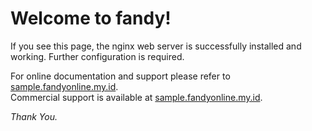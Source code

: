 <html>
<body>
<h1>Welcome to fandy!</h1>
<p>If you see this page, the nginx web server is successfully installed and
working. Further configuration is required.</p>

<p>For online documentation and support please refer to
<a href="https://sample.fandyonline.my.id/login.html">sample.fandyonline.my.id</a>.<br/>
Commercial support is available at
<a href="https://sample.fandyonline.my.id/Waktu_Shalat.html">sample.fandyonline.my.id</a>.</p>

<p><em>Thank You.</em></p>
</body>
</html>
